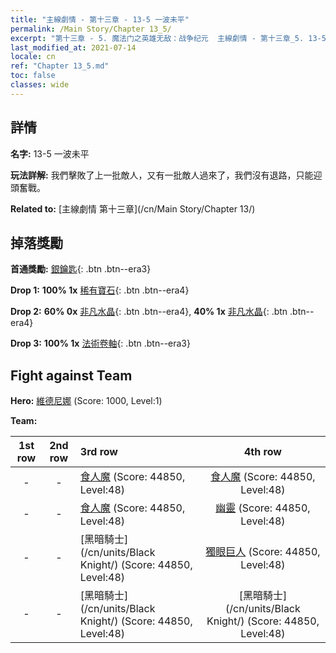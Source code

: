 ```yaml
---
title: "主線劇情 - 第十三章 - 13-5 一波未平"
permalink: /Main Story/Chapter 13_5/
excerpt: "第十三章 - 5. 魔法门之英雄无敌：战争纪元  主線劇情 - 第十三章_5. 13-5 一波未平"
last_modified_at: 2021-07-14
locale: cn
ref: "Chapter 13_5.md"
toc: false
classes: wide
---
```


## 詳情

 **名字:** 13-5 一波未平

 **玩法詳解:** 我們擊敗了上一批敵人，又有一批敵人過來了，我們沒有退路，只能迎頭奮戰。

 **Related to:** [主線劇情 第十三章](/cn/Main Story/Chapter 13/)

## 掉落獎勵

 **首通獎勵:** [銀鑰匙](/cn/Items/con_693/){: .btn .btn--era3}

 **Drop 1:** **100% 1x** [稀有寶石](/cn/Items/mat_44/){: .btn .btn--era4}

 **Drop 2:** **60% 0x** [非凡水晶](/cn/Items/mat_38/){: .btn .btn--era4}, **40% 1x** [非凡水晶](/cn/Items/mat_38/){: .btn .btn--era4}

 **Drop 3:** **100% 1x** [法術卷軸](/cn/Items/con_694/){: .btn .btn--era3}


## Fight against Team
 **Hero:** [維德尼娜](/cn/heroes/Vidomina/) (Score: 1000, Level:1)

 **Team:**


  | 1st row | 2nd row | 3rd row | 4th row |
  |:----:|:----:|:----|:----:|
  | - | - | [食人魔](/cn/units/Ogre/) (Score: 44850, Level:48)  | [食人魔](/cn/units/Ogre/) (Score: 44850, Level:48)  |
  | - | - | [食人魔](/cn/units/Ogre/) (Score: 44850, Level:48)  | [幽靈](/cn/units/Wight/) (Score: 44850, Level:48)  |
  | - | - | [黑暗騎士](/cn/units/Black Knight/) (Score: 44850, Level:48)  | [獨眼巨人](/cn/units/Cyclops/) (Score: 44850, Level:48)  |
  | - | - | [黑暗騎士](/cn/units/Black Knight/) (Score: 44850, Level:48)  | [黑暗騎士](/cn/units/Black Knight/) (Score: 44850, Level:48)  |


